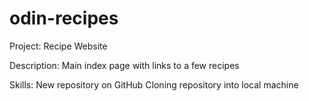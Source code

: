 # odin-recipes

Project:
Recipe Website

Description:
Main index page with links to a few recipes

Skills:
New repository on GitHub
Cloning repository into local machine
